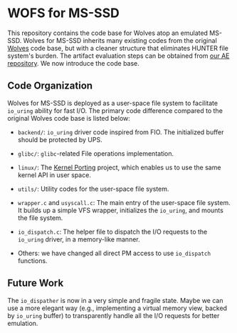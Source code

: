 # WOFS for MS-SSD

This repository contains the code base for Wolves atop an emulated MS-SSD. Wolves for MS-SSD inherits many existing codes from the original [Wolves](https://github.com/WOFS-for-PM/WOFS) code base, but with a cleaner structure that eliminates HUNTER file system's burden. The artifact evaluation steps can be obtained from [our AE repository](https://github.com/WOFS-for-PM/tests). We now introduce the code base.

## Code Organization

Wolves for MS-SSD is deployed as a user-space file system to facilitate `io_uring` ability for fast I/O. The primary code difference compared to the original Wolves code base is listed below:

- `backend/`: `io_uring` driver code inspired from FIO. The initialized buffer should be protected by UPS.

- `glibc/`: `glibc`-related File operations implementation. 

- `linux/`: The [Kernel Porting](https://github.com/oun111/kernel_porting) project, which enables us to use the same kernel API
  in user space. 

- `utils/`: Utility codes for the user-space file system.

- `wrapper.c` and `usyscall.c`: The main entry of the user-space file system. It builds up a simple VFS wrapper, initializes the `io_uring`, and mounts the file system.

- `io_dispatch.c`: The helper file to dispatch the I/O requests to the `io_uring` driver, in a memory-like manner. 

- Others: we have changed all direct PM access to use `io_dispatch` functions.

## Future Work

The `io_dispather` is now in a very simple and fragile state. Maybe we can use a more elegant way (e.g., implementing a virtual memory view, backed by `io_uring` buffer) to transparently handle all the I/O requests for better emulation.

